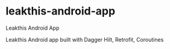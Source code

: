 # leakthis-android-app
Leakthis Android App

Leakthis Android app built with Dagger Hilt, Retrofit, Coroutines
